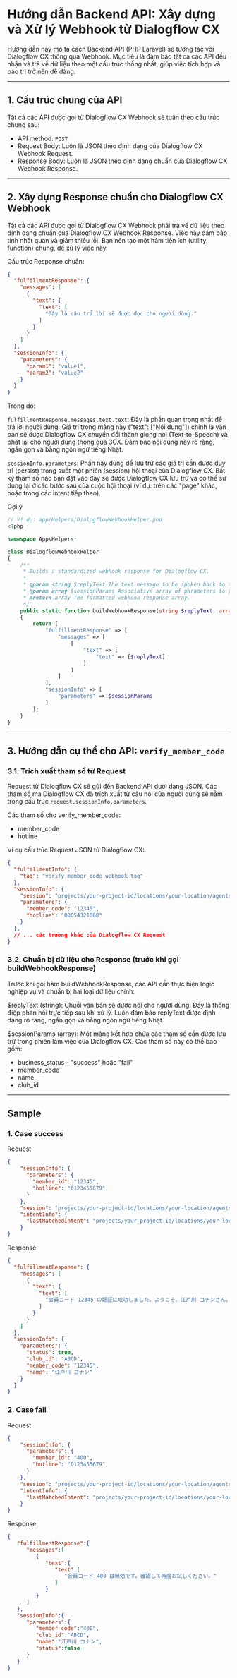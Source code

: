 
# Hướng dẫn Backend API: Xây dựng và Xử lý Webhook từ Dialogflow CX

Hướng dẫn này mô tả cách Backend API (PHP Laravel) sẽ tương tác với Dialogflow CX thông qua Webhook. Mục tiêu là đảm bảo tất cả các API đều nhận và trả về dữ liệu theo một cấu trúc thống nhất, giúp việc tích hợp và bảo trì trở nên dễ dàng.

---

## 1. Cấu trúc chung của API
Tất cả các API được gọi từ Dialogflow CX Webhook sẽ tuân theo cấu trúc chung sau:

- API method: `POST`
- Request Body: Luôn là JSON theo định dạng của Dialogflow CX Webhook Request.
- Response Body: Luôn là JSON theo định dạng chuẩn của Dialogflow CX Webhook Response.

---

## 2. Xây dựng Response chuẩn cho Dialogflow CX Webhook
Tất cả các API được gọi từ Dialogflow CX Webhook phải trả về dữ liệu theo định dạng chuẩn của Dialogflow CX Webhook Response. Việc này đảm bảo tính nhất quán và giảm thiểu lỗi.
Bạn nên tạo một hàm tiện ích (utility function) chung, để xử lý việc này.

Cấu trúc Response chuẩn:

```json
{
  "fulfillmentResponse": {
    "messages": [
      {
        "text": {
          "text": [
            "Đây là câu trả lời sẽ được đọc cho người dùng."
          ]
        }
      }
    ]
  },
  "sessionInfo": {
    "parameters": {
      "param1": "value1",
      "param2": "value2"
    }
  }
}
```
Trong đó:

`fulfillmentResponse.messages.text.text`: Đây là phần quan trọng nhất để trả lời người dùng. Giá trị trong mảng này ("text": ["Nội dung"]) chính là văn bản sẽ được Dialogflow CX chuyển đổi thành giọng nói (Text-to-Speech) và phát lại cho người dùng thông qua 3CX. Đảm bảo nội dung này rõ ràng, ngắn gọn và bằng ngôn ngữ tiếng Nhật.

`sessionInfo.parameters`: Phần này dùng để lưu trữ các giá trị cần được duy trì (persist) trong suốt một phiên (session) hội thoại của Dialogflow CX. Bất kỳ tham số nào bạn đặt vào đây sẽ được Dialogflow CX lưu trữ và có thể sử dụng lại ở các bước sau của cuộc hội thoại (ví dụ: trên các "page" khác, hoặc trong các intent tiếp theo).

Gợi ý

```php
// Ví dụ: app/Helpers/DialogflowWebhookHelper.php
<?php

namespace App\Helpers;

class DialogflowWebhookHelper
{
    /**
     * Builds a standardized webhook response for Dialogflow CX.
     *
     * @param string $replyText The text message to be spoken back to the user.
     * @param array $sessionParams Associative array of parameters to persist in the session.
     * @return array The formatted webhook response array.
     */
    public static function buildWebhookResponse(string $replyText, array $sessionParams = []): array
    {
        return [
            "fulfillmentResponse" => [
                "messages" => [
                    [
                        "text" => [
                            "text" => [$replyText]
                        ]
                    ]
                ]
            ],
            "sessionInfo" => [
                "parameters" => $sessionParams
            ]
        ];
    }
}
```

---

## 3. Hướng dẫn cụ thể cho API: `verify_member_code`

### 3.1. Trích xuất tham số từ Request
Request từ Dialogflow CX sẽ gửi đến Backend API dưới dạng JSON. Các tham số mà Dialogflow CX đã trích xuất từ câu nói của người dùng sẽ nằm trong cấu trúc `request.sessionInfo.parameters`.

Các tham số cho verify_member_code:

- member_code
- hotline

Ví dụ cấu trúc Request JSON từ Dialogflow CX:

```json
{
  "fulfillmentInfo": {
    "tag": "verify_member_code_webhook_tag"
  },
  "sessionInfo": {
    "session": "projects/your-project-id/locations/your-location/agents/your-agent-id/sessions/your-session-id",
    "parameters": {
      "member_code": "12345",
      "hotline": "08054321068"
    }
  },
  // ... các trường khác của Dialogflow CX Request
}
```

### 3.2. Chuẩn bị dữ liệu cho Response (trước khi gọi buildWebhookResponse)
Trước khi gọi hàm buildWebhookResponse, các API cần thực hiện logic nghiệp vụ và chuẩn bị hai loại dữ liệu chính:

$replyText (string): Chuỗi văn bản sẽ được nói cho người dùng. Đây là thông điệp phản hồi trực tiếp sau khi xử lý. Luôn đảm bảo replyText được định dạng rõ ràng, ngắn gọn và bằng ngôn ngữ tiếng Nhật.

$sessionParams (array): Một mảng kết hợp chứa các tham số cần được lưu trữ trong phiên làm việc của Dialogflow CX. Các tham số này có thể bao gồm:

- business_status - "success" hoặc "fail"
- member_code
- name
- club_id

---

## Sample

### 1. Case success

Request
```json
{
    "sessionInfo": {
      "parameters": {
        "member_id": "12345",
        "hotline": "0123455679",
      }
    },
    "session": "projects/your-project-id/locations/your-location/agents/your-agent-id/sessions/your-session-id-123",
    "intentInfo": {
      "lastMatchedIntent": "projects/your-project-id/locations/your-location/agents/your-agent-id/intents/VerifyMemberCodeIntent"
    }
}
```
Response
```json
{
  "fulfillmentResponse": {
    "messages": [
      {
        "text": {
          "text": [
            "会員コード 12345 の認証に成功しました。ようこそ、江戸川 コナンさん。次から選んでください：1. チケット予約、2. その他のリクエスト。"
          ]
        }
      }
    ]
  },
  "sessionInfo": {
    "parameters": {
      "status": true,
      "club_id": "ABCD",
      "member_code": "12345",
      "name": "江戸川 コナン"
    }
  }
}
```
### 2. Case fail
Request
```json
{
    "sessionInfo": {
      "parameters": {
        "member_id": "400",
        "hotline": "0123455679",
      }
    },
    "session": "projects/your-project-id/locations/your-location/agents/your-agent-id/sessions/your-session-id-123",
    "intentInfo": {
      "lastMatchedIntent": "projects/your-project-id/locations/your-location/agents/your-agent-id/intents/VerifyMemberCodeIntent"
    }
}
```
Response
```json
{
   "fulfillmentResponse":{
      "messages":[
         {
            "text":{
               "text":[
                  "会員コード 400 は無効です。確認して再度お試しください。"
               ]
            }
         }
      ]
   },
   "sessionInfo":{
      "parameters":{
         "member_code":"400",
         "club_id":"ABCD",
         "name":"江戸川 コナン",
         "status":false
      }
   }
}
```

